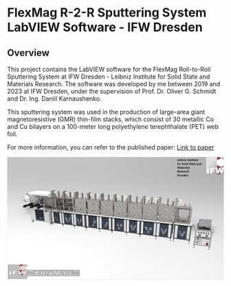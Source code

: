 # FlexMag R-2-R Sputtering System LabVIEW Software - IFW Dresden

## Overview

This project contains the LabVIEW software for the FlexMag Roll-to-Roll Sputtering System at IFW Dresden - Leibniz Institute for Solid State and Materials Research. The software was developed by me between 2019 and 2023 at IFW Dresden, under the supervision of Prof. Dr. Oliver G. Schmidt and Dr. Ing. Daniil Karnaushenko.

This sputtering system was used in the production of large-area giant magnetoresistive (GMR) thin-film stacks, which consist of 30 metallic Co and Cu bilayers on a 100-meter long polyethylene terephthalate (PET) web foil.

For more information, you can refer to the published paper: [Link to paper](https://advanced.onlinelibrary.wiley.com/doi/full/10.1002/admt.202200190)

![FlexMag R-2-R Sputtering Machine](FlexMag_R-2-R_Sputtering_Machine.jpg) 
